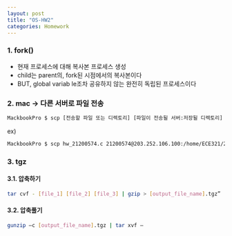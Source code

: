 ```yaml
---
layout: post
title: "OS-HW2"
categories: Homework
---
```


### 1. fork()
- 현재 프로세스에 대해 복사본 프로세스 생성
- child는 parent의, fork된 시점에서의 복사본이다
- BUT, global variab le조차 공유하지 않는 완전히 독립된 프로세스이다

### 2. mac -> 다른 서버로 파일 전송
~~~ bash
MackbookPro $ scp [전송할 파일 또는 디렉토리] [파일이 전송될 서버:저장될 디렉토리]
~~~
ex)

~~~ bash
MackbookPro $ scp hw_21200574.c 21200574@203.252.106.100:/home/ECE321/21200574/HW2/
~~~

### 3. tgz

#### 3.1. 압축하기
~~~ bash
tar cvf - [file_1] [file_2] [file_3] | gzip > [output_file_name].tgz”
~~~
#### 3.2. 압축풀기
~~~ bash
gunzip –c [output_file_name].tgz | tar xvf –
~~~
